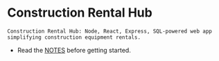 # Construction Rental Hub

`Construction Rental Hub: Node, React, Express, SQL-powered web app simplifying construction equipment rentals.`

- Read the [NOTES](./NOTES.md) before getting started.
